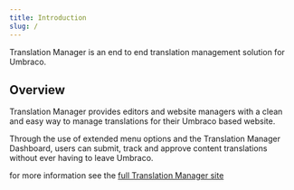 ```yaml
---
title: Introduction
slug: /
---
```



Translation Manager is an end to end translation management solution for Umbraco. 

## Overview
Translation Manager provides editors and website managers with a clean and easy
way to manage translations for their Umbraco based website. 

Through the use of extended menu options and the Translation Manager Dashboard,
users can submit, track and approve content translations without ever having
to leave Umbraco. 

for more information see the [full Translation Manager site](https://jumoo.co.uk/translate)

